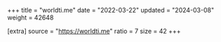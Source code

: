 +++
title = "worldti.me"
date = "2022-03-22"
updated = "2024-03-08"
weight = 42648

[extra]
source = "https://worldti.me"
ratio = 7
size = 42
+++
